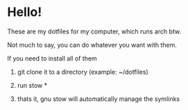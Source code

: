 # Hello!

These are my dotfiles for my computer, which runs arch btw.

Not much to say, you can do whatever you want with them.

If you need to install all of them

1. git clone it to a directory (example: ~/dotfiles)

2. run stow \*

3. thats it, gnu stow will automatically manage the symlinks

